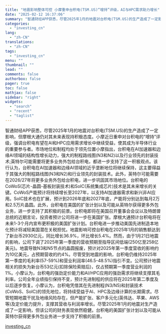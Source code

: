 ```yaml
---
title: "地震影响整体可控 小摩重申台积电(TSM.US)“增持”评级，AI与HPC需求助力增长"
date: "2025-02-12 16:37:06"
summary: "智通财经APP获悉，尽管2025年1月的地震对台积电(TSM.US)的生产造成了一定影响，但摩根大..."
categories:
  - "investing_cn"
lang:
  - "zh-CN"
translations:
  - "zh-CN"
tags:
  - "investing_cn"
menu: ""
thumbnail: ""
lead: ""
comments: false
authorbox: false
pager: true
toc: false
mathjax: false
sidebar: "right"
widgets:
  - "search"
  - "recent"
  - "taglist"
---
```


智通财经APP获悉，尽管2025年1月的地震对台积电(TSM.US)的生产造成了一定影响，但摩根大通仍对其未来表现持积极态度。小摩近日重申对台积电的“增持”评级，强调台积电有望在AI和HPC应用需求增长中继续受益，使其成为半导体行业的重要参与者。市场地位和制程均处于领先位置小摩指出，台积电在AI加速器和边缘AI领域的结构性增长动力，强大的制程路线图(N3和N2)以及行业领先的封装技术;英特尔可能需要将更多业务外包给台积电，都进一步支持了这一积极观点。该行认为，台积电在AI加速器和边缘AI领域的近乎垄断地位将继续保持，这主要得益于其强大的制程路线图(N3和N2)和行业领先的封装技术。此外，英特尔可能需要在2026/27年将更多业务外包给台积电，进一步巩固其市场地位。台积电的CoWoS(芯片-晶圆-基板封装技术)和SoIC(系统集成芯片)技术是其未来增长的关键。CoWoS产能预计将持续增长至2027年，以支持AI加速器需求和新兴非AI应用。SoIC技术也在扩展，预计到2026年底和2027年底，产能将分别达到每月2万和2.5万片晶圆。此外，台积电在美国的扩张计划以及可能从英特尔获得更多外包业务，进一步支持了其积极的前景。台积电即将在美国召开董事会会议以及特朗普总统的近期言论，投资者预计公司将进一步在美国扩张。摩根大通预计台积电将在未来1-3个月内宣布更积极的美国扩张计划。台积电进一步推动美国先进制造本地化预计将减轻美国潜在关税担忧。地震影响可控台积电在2025年1月的销售额达到了新台币2930亿元，同比增长36.9%，环比增长5.4%。然而，由于1月21日地震的影响，公司下调了2025年第一季度的营收预期至指导区间低端(250亿至258亿美元)。地震导致N3和N5节点的晶圆报废，预计对2025年第一季度营收的影响约为10亿美元，占预期营收的约4%。尽管受到地震的影响，台积电仍维持2025年第一季度的毛利率(57-59%)和营业利润率(46.5-48.5%)指引不变。公司预计地震相关的损失为新台币53亿元(扣除保险索赔后)，仅占预期第一季度营业利润的1%。小摩认为，台积电的强劲定价能力和AI/HPC应用的强劲需求将继续支撑其毛利率。公司全年业绩指引保持不变，预计先进制程的供应将在2025年第二季度及以后逐步恢复。小摩认为，台积电凭借其在先进制程(N3/N5)和封装技术(CoWoS、SoIC)的领先地位，将持续受益于AI、HPC及边缘计算的长期需求。尽管短期地震干扰及地缘风险存在，但产能扩张、客户多元化(英伟达、苹果、AWS等)及定价能力提升，支撑其营收与利润率增长。尽管2025年1月的地震对生产造成了一定影响，但该公司的财务表现依然稳健。台积电的美国扩张计划以及可能从英特尔获得更多外包业务进一步支持了积极的前景。

[investing_cn](https://cn.investing.com/news/stock-market-news/article-2667555)
